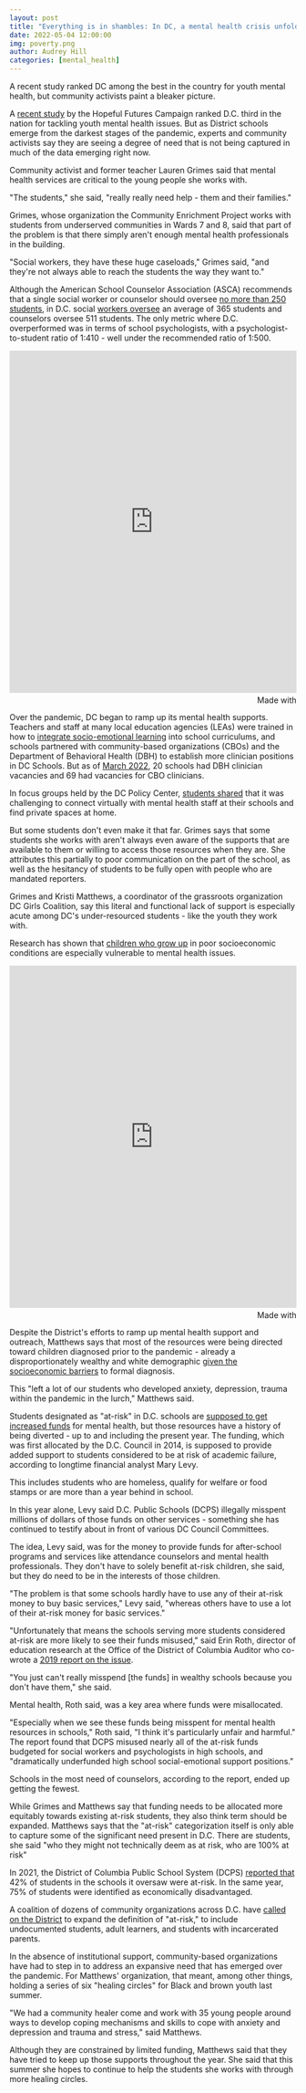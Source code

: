 ```yaml
---
layout: post
title: "Everything is in shambles: In DC, a mental health crisis unfolds among district youth"
date: 2022-05-04 12:00:00
img: poverty.png
author: Audrey Hill 
categories: [mental_health] 
---
```


A recent study ranked DC among the best in the country for youth mental health, but community activists paint a bleaker picture.

A [recent study](https://hopefulfutures.us/action) by the Hopeful Futures Campaign ranked D.C. third in the nation for tackling youth mental health issues. But as District schools emerge from the darkest stages of the pandemic, experts and community activists say they are seeing a degree of need that is not being captured in much of the data emerging right now.

Community activist and former teacher Lauren Grimes said that mental health services are critical to the young people she works with. 
 
"The students," she said, "really really need help - them and their families." 
 
Grimes, whose organization the Community Enrichment Project works with students from underserved communities in Wards 7 and 8, said that part of the problem is that there simply aren't enough mental health professionals in the building. 
 
"Social workers, they have these huge caseloads," Grimes said, "and they're not always able to reach the students the way they want to." 

Although the American School Counselor Association (ASCA) recommends that a single social worker or counselor should oversee [no more than 250 students]( https://www.schoolcounselor.org/About-School-Counseling/School-Counselor-Roles-Ratios), in D.C. social [workers oversee](https://hopefulfutures.us/action-dc/) an average of 365 students and counselors oversee 511 students. The only metric where D.C. overperformed was in terms of school psychologists, with a psychologist-to-student ratio of 1:410 - well under the recommended ratio of 1:500. 

<iframe src='https://flo.uri.sh/visualisation/9786490/embed' title='Interactive or visual content' class='flourish-embed-iframe' frameborder='0' scrolling='no' style='width:100%;height:600px;' sandbox='allow-same-origin allow-forms allow-scripts allow-downloads allow-popups allow-popups-to-escape-sandbox allow-top-navigation-by-user-activation'></iframe><div style='width:100%!;margin-top:4px!important;text-align:right!important;'><a class='flourish-credit' href='https://public.flourish.studio/visualisation/9786490/?utm_source=embed&utm_campaign=visualisation/9786490' target='_top' style='text-decoration:none!important'><img alt='Made with Flourish' src='https://public.flourish.studio/resources/made_with_flourish.svg' style='width:105px!important;height:16px!important;border:none!important;margin:0!important;'> </a></div>


Over the pandemic, DC began to ramp up its mental health supports. Teachers and staff at many local education agencies (LEAs) were trained in how to [integrate socio-emotional learning]( https://www.dcpolicycenter.org/publications/dc-voices-mental-health-services-for-students/) into school curriculums, and schools partnered with community-based organizations (CBOs) and the Department of Behavioral Health (DBH) to establish more clinician positions in DC Schools. But as of [March 2022](https://dbh.dc.gov/node/1500291), 20 schools had DBH clinician vacancies and 69 had vacancies for CBO clinicians. 

In focus groups held by the DC Policy Center, [students shared](https://www.dcpolicycenter.org/publications/state-of-dc-schools-20-21/) that it was challenging to connect virtually with mental health staff at their schools and find private spaces at home. 

But some students don't even make it that far. Grimes says that some students she works with aren't always even aware of the supports that are available to them or willing to access those resources when they are. She attributes this partially to poor communication on the part of the school, as well as the hesitancy of students to be fully open with people who are mandated reporters. 

Grimes and Kristi Matthews, a coordinator of the grassroots organization DC Girls Coalition, say this literal and functional lack of support is especially acute among DC's under-resourced students - like the youth they work with. 

Research has shown that [children who grow up]( https://pubmed.ncbi.nlm.nih.gov/22183690/#:~:text=Results%3A%20For%20each%20SES%20indicator,disorders%20stronger%20than%20internalizing%20disorders.) in poor socioeconomic conditions are especially vulnerable to mental health issues. 

<iframe src='https://flo.uri.sh/story/1435029/embed' title='Interactive or visual content' class='flourish-embed-iframe' frameborder='0' scrolling='no' style='width:100%;height:600px;' sandbox='allow-same-origin allow-forms allow-scripts allow-downloads allow-popups allow-popups-to-escape-sandbox allow-top-navigation-by-user-activation'></iframe><div style='width:100%!;margin-top:4px!important;text-align:right!important;'><a class='flourish-credit' href='https://public.flourish.studio/story/1435029/?utm_source=embed&utm_campaign=story/1435029' target='_top' style='text-decoration:none!important'><img alt='Made with Flourish' src='https://public.flourish.studio/resources/made_with_flourish.svg' style='width:105px!important;height:16px!important;border:none!important;margin:0!important;'> </a></div>

Despite the District's efforts to ramp up mental health support and outreach, Matthews says that most of the resources were being directed toward children diagnosed prior to the pandemic - already a disproportionately wealthy and white demographic [given the socioeconomic barriers]( https://www.ncbi.nlm.nih.gov/pmc/articles/PMC3011932/) to formal diagnosis. 

This "left a lot of our students who developed anxiety, depression, trauma within the pandemic in the lurch," Matthews said. 

Students designated as "at-risk" in D.C. schools are [supposed to get increased funds](https://www.washingtonpost.com/news/local/wp/2015/02/06/at-risk-funding-in-the-district-school-by-school/) for mental health, but those resources have a history of being diverted - up to and including the present year. The funding, which was first allocated by the D.C. Council in 2014, is supposed to provide added support to students considered to be at risk of academic failure, according to longtime financial analyst Mary Levy. 

This includes students who are homeless, qualify for welfare or food stamps or are more than a year behind in school. 

In this year alone, Levy said D.C. Public Schools (DCPS) illegally misspent millions of dollars of those funds on other services - something she has continued to testify about in front of various DC Council Committees. 

The idea, Levy said, was for the money to provide funds for after-school programs and services like attendance counselors and mental health professionals. They don't have to solely benefit at-risk children, she said, but they do need to be in the interests of those children. 
  
"The problem is that some schools hardly have to use any of their at-risk money to buy basic services," Levy said, "whereas others have to use a lot of their at-risk money for basic services." 
 
"Unfortunately that means the schools serving more students considered at-risk are more likely to see their funds misused," said Erin Roth, director of education research at the Office of the District of Columbia Auditor who co-wrote a [2019 report on the issue]( https://dcauditor.org/report/d-c-schools-shortchange-at-risk-students/). 
 
"You just can't really misspend [the funds] in wealthy schools because you don't have them," she said. 
  
Mental health, Roth said, was a key area where funds were misallocated. 
 
"Especially when we see these funds being misspent for mental health resources in schools," Roth said, "I think it's particularly unfair and harmful." The report found that DCPS misused nearly all of the at-risk funds budgeted for social workers and psychologists in high schools, and "dramatically underfunded high school social-emotional support positions."
 
Schools in the most need of counselors, according to the report, ended up getting the fewest. 

While Grimes and Matthews say that funding needs to be allocated more equitably towards existing at-risk students, they also think term should be expanded. Matthews says that the "at-risk" categorization itself is only able to capture some of the significant need present in D.C. There are students, she said "who they might not technically deem as at risk, who are 100% at risk" 

In 2021, the District of Columbia Public School System (DCPS) [reported that]( https://dcps.dc.gov/page/dcps-glance-enrollment) 42% of students in the schools it oversaw were at-risk. In the same year, 75% of students were identified as economically disadvantaged.  

A coalition of dozens of community organizations across D.C. have [called on the District]( https://www.washingtonpost.com/education/2022/04/09/dc-schools-at-risk-kids/) to expand the definition of "at-risk," to include undocumented students, adult learners, and students with incarcerated parents. 

In the absence of institutional support, community-based organizations have had to step in to address an expansive need that has emerged over the pandemic. For Matthews' organization, that meant, among other things, holding a series of six "healing circles" for Black and brown youth last summer. 

"We had a community healer come and work with 35 young people around ways to develop coping mechanisms and skills to cope with anxiety and depression and trauma and stress," said Matthews.

Although they are constrained by limited funding, Matthews said that they have tried to keep up those supports throughout the year. She said that this summer she hopes to continue to help the students she works with through more healing circles.

